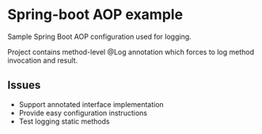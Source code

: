 # Spring-boot AOP example

Sample Spring Boot AOP configuration used for logging.
 
 Project contains method-level @Log annotation which forces 
 to log method invocation and result.
 
## Issues

- Support annotated interface implementation 
- Provide easy configuration instructions
- Test logging static methods



